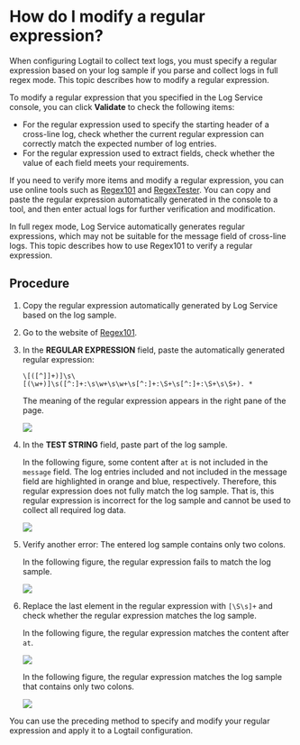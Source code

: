 # How do I modify a regular expression?

When configuring Logtail to collect text logs, you must specify a regular expression based on your log sample if you parse and collect logs in full regex mode. This topic describes how to modify a regular expression.

To modify a regular expression that you specified in the Log Service console, you can click **Validate** to check the following items:

-   For the regular expression used to specify the starting header of a cross-line log, check whether the current regular expression can correctly match the expected number of log entries.
-   For the regular expression used to extract fields, check whether the value of each field meets your requirements.

If you need to verify more items and modify a regular expression, you can use online tools such as [Regex101](https://regex101.com/) and [RegexTester](https://www.regextester.com/). You can copy and paste the regular expression automatically generated in the console to a tool, and then enter actual logs for further verification and modification.

In full regex mode, Log Service automatically generates regular expressions, which may not be suitable for the message field of cross-line logs. This topic describes how to use Regex101 to verify a regular expression.

## Procedure

1.  Copy the regular expression automatically generated by Log Service based on the log sample.
2.  Go to the website of [Regex101](https://regex101.com/).
3.  In the **REGULAR EXPRESSION** field, paste the automatically generated regular expression:

    ```
    \[([^]]+)]\s\[(\w+)]\s([^:]+:\s\w+\s\w+\s[^:]+:\S+\s[^:]+:\S+\s\S+). *
    ```

    The meaning of the regular expression appears in the right pane of the page.

    ![](https://static-aliyun-doc.oss-accelerate.aliyuncs.com/assets/img/13296/156819006334348_en-US.png)

4.  In the **TEST STRING** field, paste part of the log sample.

    In the following figure, some content after `at` is not included in the `message` field. The log entries included and not included in the message field are highlighted in orange and blue, respectively. Therefore, this regular expression does not fully match the log sample. That is, this regular expression is incorrect for the log sample and cannot be used to collect all required log data.

    ![](https://static-aliyun-doc.oss-accelerate.aliyuncs.com/assets/img/13296/156819006334349_en-US.png)

5.  Verify another error: The entered log sample contains only two colons.

    In the following figure, the regular expression fails to match the log sample.

    ![](https://static-aliyun-doc.oss-accelerate.aliyuncs.com/assets/img/13296/156819006334350_en-US.png)

6.  Replace the last element in the regular expression with `[\S\s]+` and check whether the regular expression matches the log sample.

    In the following figure, the regular expression matches the content after `at`.

    ![](https://static-aliyun-doc.oss-accelerate.aliyuncs.com/assets/img/13296/156819006434351_en-US.png)

    In the following figure, the regular expression matches the log sample that contains only two colons.

    ![](https://static-aliyun-doc.oss-accelerate.aliyuncs.com/assets/img/13296/156819006434352_en-US.png)


You can use the preceding method to specify and modify your regular expression and apply it to a Logtail configuration.

